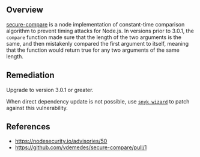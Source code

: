 ## Overview
[secure-compare](https://www.npmjs.com/package/secure-compare) is a node implementation of constant-time comparison algorithm to prevent timing attacks for Node.js. In versions prior to 3.0.1, the `compare` function made sure that the length of the two arguments is the same, and then mistakenly compared the first argument to itself, meaning that the function would return true for any two arguments of the same length.

## Remediation
Upgrade to version 3.0.1 or greater. 

When direct dependency update is not possible, use [`snyk wizard`](https://snyk.io/documentation/#wizard) to patch against this vulnerability.


## References
- https://nodesecurity.io/advisories/50
- https://github.com/vdemedes/secure-compare/pull/1
